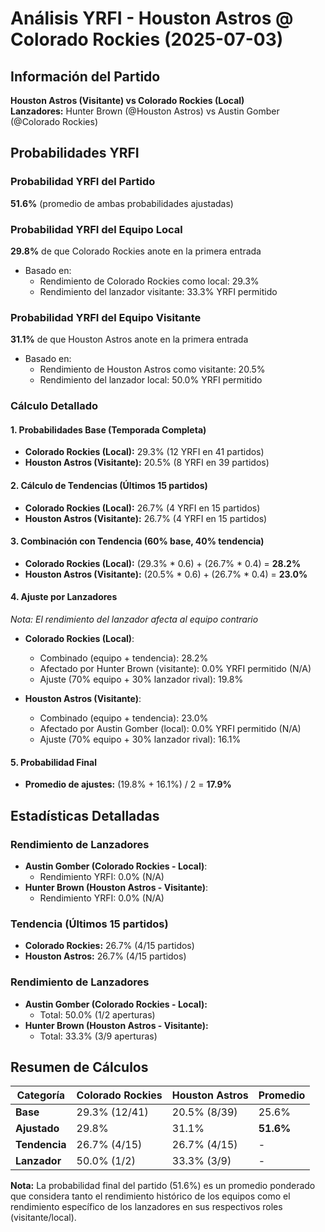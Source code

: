# Análisis YRFI - Houston Astros @ Colorado Rockies (2025-07-03)

## Información del Partido
**Houston Astros (Visitante) vs Colorado Rockies (Local)**  
**Lanzadores:** Hunter Brown (@Houston Astros) vs Austin Gomber (@Colorado Rockies)

## Probabilidades YRFI

### Probabilidad YRFI del Partido
**51.6%** (promedio de ambas probabilidades ajustadas)

### Probabilidad YRFI del Equipo Local
**29.8%** de que Colorado Rockies anote en la primera entrada
- Basado en:
  - Rendimiento de Colorado Rockies como local: 29.3%
  - Rendimiento del lanzador visitante: 33.3% YRFI permitido

### Probabilidad YRFI del Equipo Visitante
**31.1%** de que Houston Astros anote en la primera entrada
- Basado en:
  - Rendimiento de Houston Astros como visitante: 20.5%
  - Rendimiento del lanzador local: 50.0% YRFI permitido

### Cálculo Detallado

#### 1. Probabilidades Base (Temporada Completa)
- **Colorado Rockies (Local):** 29.3% (12 YRFI en 41 partidos)
- **Houston Astros (Visitante):** 20.5% (8 YRFI en 39 partidos)

#### 2. Cálculo de Tendencias (Últimos 15 partidos)
- **Colorado Rockies (Local):** 26.7% (4 YRFI en 15 partidos)
- **Houston Astros (Visitante):** 26.7% (4 YRFI en 15 partidos)

#### 3. Combinación con Tendencia (60% base, 40% tendencia)
- **Colorado Rockies (Local):** (29.3% * 0.6) + (26.7% * 0.4) = **28.2%**
- **Houston Astros (Visitante):** (20.5% * 0.6) + (26.7% * 0.4) = **23.0%**

#### 4. Ajuste por Lanzadores
*Nota: El rendimiento del lanzador afecta al equipo contrario*

- **Colorado Rockies (Local)**:
  - Combinado (equipo + tendencia): 28.2%
  - Afectado por Hunter Brown (visitante): 0.0% YRFI permitido (N/A)
  - Ajuste (70% equipo + 30% lanzador rival): 19.8%

- **Houston Astros (Visitante)**:
  - Combinado (equipo + tendencia): 23.0%
  - Afectado por Austin Gomber (local): 0.0% YRFI permitido (N/A)
  - Ajuste (70% equipo + 30% lanzador rival): 16.1%

#### 5. Probabilidad Final
- **Promedio de ajustes:** (19.8% + 16.1%) / 2 = **17.9%**

## Estadísticas Detalladas


### Rendimiento de Lanzadores
- **Austin Gomber (Colorado Rockies - Local)**:
  - Rendimiento YRFI: 0.0% (N/A)
- **Hunter Brown (Houston Astros - Visitante)**:
  - Rendimiento YRFI: 0.0% (N/A)
### Tendencia (Últimos 15 partidos)
- **Colorado Rockies:** 26.7% (4/15 partidos)
- **Houston Astros:** 26.7% (4/15 partidos)

### Rendimiento de Lanzadores
- **Austin Gomber (Colorado Rockies - Local):**
  - Total: 50.0% (1/2 aperturas)
- **Hunter Brown (Houston Astros - Visitante):**
  - Total: 33.3% (3/9 aperturas)

## Resumen de Cálculos
| Categoría | Colorado Rockies     | Houston Astros       | Promedio |
|-----------|----------------------|----------------------|----------|
| **Base** | 29.3% (12/41) | 20.5% (8/39) | 25.6% |
| **Ajustado** | 29.8% | 31.1% | **51.6%** |
| **Tendencia** | 26.7% (4/15) | 26.7% (4/15) | - |
| **Lanzador** | 50.0% (1/2) | 33.3% (3/9) | - |

**Nota:** La probabilidad final del partido (51.6%) es un promedio ponderado que considera tanto el rendimiento histórico de los equipos como el rendimiento específico de los lanzadores en sus respectivos roles (visitante/local).